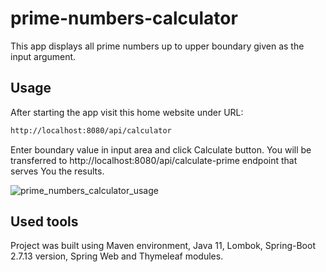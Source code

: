 # prime-numbers-calculator
This app displays all prime numbers up to upper boundary given as the input argument.

## Usage
After starting the app visit this home website under URL: 
```bash
http://localhost:8080/api/calculator
```

Enter boundary value in input area and click Calculate button. You will be transferred to http://localhost:8080/api/calculate-prime endpoint that serves You the results.

![prime_numbers_calculator_usage](https://github.com/Control11/prime-numbers-calculator/assets/84398641/91dfbb40-c427-4e68-8da7-8974c727ff36)

## Used tools
Project was built using Maven environment, Java 11, Lombok, Spring-Boot 2.7.13 version, Spring Web and Thymeleaf modules.
